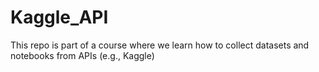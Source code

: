 # Kaggle_API
This repo is part of a course where we learn how to collect datasets and notebooks from APIs (e.g., Kaggle)

